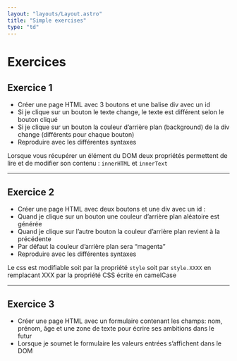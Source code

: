 ```yaml
---
layout: "layouts/Layout.astro"
title: "Simple exercises"
type: "td"
---
```


# Exercices

## Exercice 1

- Créer une page HTML avec 3 boutons et une balise div avec un id
- Si je clique sur un bouton le texte change, le texte est différent selon le bouton cliqué
- Si je clique sur un bouton la couleur d’arrière plan (background) de la div change (différents pour chaque bouton)
- Reproduire avec les différentes syntaxes

Lorsque vous récupérer un élément du DOM deux propriétés permettent de lire et de modifier son contenu : `innerHTML` et `innerText`

---

## Exercice 2

- Créer une page HTML avec deux boutons et une div avec un id :
- Quand je clique sur un bouton une couleur d’arrière plan aléatoire est générée
- Quand je clique sur l’autre bouton la couleur d’arrière plan revient à la précédente
- Par défaut la couleur d’arrière plan sera “magenta”
- Reproduire avec les différentes syntaxes

Le css est modifiable soit par la propriété `style` soit par `style.XXXX` en remplacant XXX par la propriété CSS écrite en camelCase

---

## Exercice 3

- Créer une page HTML avec un formulaire contenant les champs: nom, prénom, âge et une zone de texte pour écrire ses ambitions dans le futur
- Lorsque je soumet le formulaire les valeurs entrées s’affichent dans le DOM
